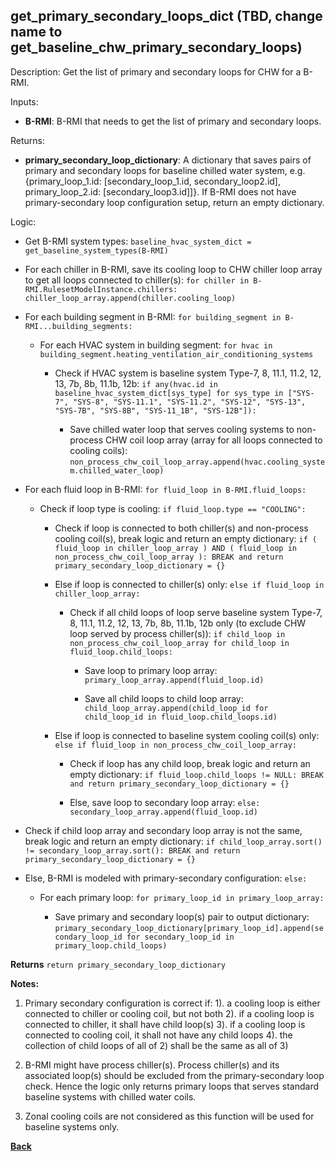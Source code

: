 
## get_primary_secondary_loops_dict (TBD, change name to get_baseline_chw_primary_secondary_loops)

Description: Get the list of primary and secondary loops for CHW for a B-RMI.

Inputs:  
- **B-RMI**: B-RMI that needs to get the list of primary and secondary loops.

Returns:
- **primary_secondary_loop_dictionary**: A dictionary that saves pairs of primary and secondary loops for baseline chilled water system, e.g. {primary_loop_1.id: [secondary_loop_1.id, secondary_loop2.id], primary_loop_2.id: [secondary_loop3.id]]}. If B-RMI does not have primary-secondary loop configuration setup, return an empty dictionary.

Logic:  

- Get B-RMI system types: `baseline_hvac_system_dict = get_baseline_system_types(B-RMI)`

- For each chiller in B-RMI, save its cooling loop to CHW chiller loop array to get all loops connected to chiller(s): `for chiller in B-RMI.RulesetModelInstance.chillers: chiller_loop_array.append(chiller.cooling_loop)`

- For each building segment in B-RMI: `for building_segment in B-RMI...building_segments:`

  - For each HVAC system in building segment: `for hvac in building_segment.heating_ventilation_air_conditioning_systems`

    - Check if HVAC system is baseline system Type-7, 8, 11.1, 11.2, 12, 13, 7b, 8b, 11.1b, 12b: `if any(hvac.id in baseline_hvac_system_dict[sys_type] for sys_type in ["SYS-7", "SYS-8", "SYS-11.1", "SYS-11.2", "SYS-12", "SYS-13", "SYS-7B", "SYS-8B", "SYS-11_1B", "SYS-12B"]):`

      - Save chilled water loop that serves cooling systems to non-process CHW coil loop array (array for all loops connected to cooling coils): `non_process_chw_coil_loop_array.append(hvac.cooling_system.chilled_water_loop)`

- For each fluid loop in B-RMI: `for fluid_loop in B-RMI.fluid_loops:`

  - Check if loop type is cooling: `if fluid_loop.type == "COOLING":`

    - Check if loop is connected to both chiller(s) and non-process cooling coil(s), break logic and return an empty dictionary: `if ( fluid_loop in chiller_loop_array ) AND ( fluid_loop in non_process_chw_coil_loop_array ): BREAK and return primary_secondary_loop_dictionary = {}`

    - Else if loop is connected to chiller(s) only: `else if fluid_loop in chiller_loop_array:`

      - Check if all child loops of loop serve baseline system Type-7, 8, 11.1, 11.2, 12, 13, 7b, 8b, 11.1b, 12b only (to exclude CHW loop served by process chiller(s)): `if child_loop in non_process_chw_coil_loop_array for child_loop in fluid_loop.child_loops:`

        - Save loop to primary loop array: `primary_loop_array.append(fluid_loop.id)`

        - Save all child loops to child loop array: `child_loop_array.append(child_loop_id for child_loop_id in fluid_loop.child_loops.id)`

    - Else if loop is connected to baseline system cooling coil(s) only: `else if fluid_loop in non_process_chw_coil_loop_array:`

      - Check if loop has any child loop, break logic and return an empty dictionary: `if fluid_loop.child_loops != NULL: BREAK and return primary_secondary_loop_dictionary = {}`

      - Else, save loop to secondary loop array: `else: secondary_loop_array.append(fluid_loop.id)`

- Check if child loop array and secondary loop array is not the same, break logic and return an empty dictionary: `if child_loop_array.sort() != secondary_loop_array.sort(): BREAK and return primary_secondary_loop_dictionary = {}`

- Else, B-RMI is modeled with primary-secondary configuration: `else:`

  - For each primary loop: `for primary_loop_id in primary_loop_array:`

    - Save primary and secondary loop(s) pair to output dictionary: `primary_secondary_loop_dictionary[primary_loop_id].append(secondary_loop_id for secondary_loop_id in primary_loop.child_loops)`

**Returns** `return primary_secondary_loop_dictionary`

**Notes:**

1. Primary secondary configuration is correct if:
1). a cooling loop is either connected to chiller or cooling coil, but not both
2). if a cooling loop is connected to chiller, it shall have child loop(s)
3). if a cooling loop is connected to cooling coil, it shall not have any child loops
4). the collection of child loops of all of 2) shall be the same as all of 3)

2. B-RMI might have process chiller(s). Process chiller(s) and its associated loop(s) should be excluded from the primary-secondary loop check. Hence the logic only returns primary loops that serves standard baseline systems with chilled water coils.

3. Zonal cooling coils are not considered as this function will be used for baseline systems only.

**[Back](../_toc.md)**
